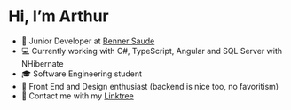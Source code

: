 # Hi, I’m Arthur
- :office: Junior Developer at [Benner Saude](https://www.benner.com.br/)
- :computer: Currently working with C#, TypeScript, Angular and SQL Server with NHibernate
- :mortar_board: Software Engineering student
- :art: Front End and Design enthusiast (backend is nice too, no favoritism)
- :link: Contact me with my [Linktree](https://linktr.ee/rhtua)

